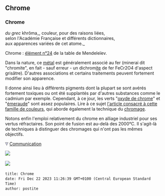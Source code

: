 ## Chrome
### Chrome
 _du grec_ khrôma_, couleur, pour des raisons liées,  
selon l'Académie Française et différents dictionnaires,  
aux apparences variées de cet atome._

Chrome : [élément n°24](annexe1.html#cr) de la table de Mendeleïev.

Dans la nature, ce [métal](metal.html) est généralement associé au fer (minerai dit "chromite", en fait - sauf erreur - un dichrom[ite](uresiresates.html) de fer FeCr2O4 d'aspect grisâtre). D'autres associations et certains traitements peuvent fortement modifier son apparence.

Il donne ainsi lieu à différents pigments dont la plupart se sont avérés fortement toxiques ou ont été supplantés par d'autres substances comme le cadmium par exemple. Cependant, à ce jour, les verts "[oxyde de chrome](vertscomplexes.html#loxydedechrome)" et "[émeraude](verts.html#vertemeraudeetvertviridien)" sont assez populaires. Lire à ce sujet [l'article consacré à cette famille de couleurs](chrome.html), qui aborde également la technique du [chromage](chrome.html#chromage).

Notons enfin l'emploi relativement du chrome en alliage industriel pour ses vertus réfractaires. Son point de fusion est au-delà des 2000°C. Il s'agit-là de techniques à distinguer des chromages qui n'ont pas les mêmes objectifs.



![](images/flechebas.gif) [Communication](http://www.artrealite.com/annonceurs.htm) 

[![](https://cbonvin.fr/sites/regie.artrealite.com/visuels/campagne1.png)](index-2.html#20131014)

![](https://cbonvin.fr/sites/regie.artrealite.com/visuels/campagne2.png)
```
title: Chrome
date: Fri Dec 22 2023 11:26:39 GMT+0100 (Central European Standard Time)
author: postite
```
